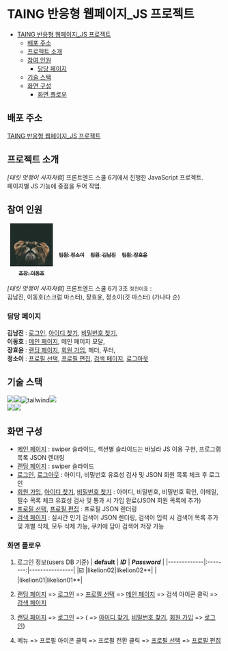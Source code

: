 # TAING 반응형 웹페이지\_JS 프로젝트

- [TAING 반응형 웹페이지\_JS 프로젝트](#taing-반응형-웹페이지_js-프로젝트)
  - [배포 주소](#배포-주소)
  - [프로젝트 소개](#프로젝트-소개)
  - [참여 인원](#참여-인원)
    - [담당 페이지](#담당-페이지)
  - [기술 스택](#기술-스택)
  - [화면 구성](#화면-구성)
    - [화면 플로우](#화면-플로우)

## 배포 주소

[TAING 반응형 웹페이지_JS 프로젝트][]

## 프로젝트 소개

_[테킷 멋쟁이 사자처럼]_ 프론트엔드 스쿨 6기에서 진행한 JavaScript 프로젝트.  
페이지별 JS 기능에 중점을 두어 작업.

## 참여 인원

<table>
  <tbody>
    <tr>
      <td align="center"><a href=""><img src="./client/image/profile/mobile/profile_이.png"width="100px;" alt=""/><br /><sub><b>조장: 이동호 </b></sub></a><br /></td>
      <td align="center"><a href=""><img src="./client/image/profile/mobile/profile_정.png" width="100px;" alt=""/><br /><sub><b> 팀원: 정소이 </b></sub></a><br /></td>
      <td align="center"><a href=""><img src="./client/image/profile/mobile/profile_진.png" width="100px;" alt=""/><br /><sub><b>팀원: 김남진 </b></sub></a><br /></td>
      <td align="center"><a href=""><img src="./client/image/profile/mobile/profile_효.png" width="100px;" alt=""/><br /><sub><b>팀원: 장효윤 </b></sub></a><br /></td>
     <tr/>
  </tbody>
</table>

*[테킷 멋쟁이 사자처럼]* 프론트엔드 스쿨 6기 3조 `정진이효` :   
김남진, 이동호(스크럼 마스터), 장효윤, 정소이(깃 마스터) (가나다 순)

### 담당 페이지

**김남진** : [로그인][], [아이디 찾기][], [비밀번호 찾기][],  
**이동호** : [메인 페이지][], 메인 페이지 모달,  
**장효윤** : [랜딩 페이지][], [회원 가입][], 헤더, 푸터,  
**정소이** : [프로필 선택][], [프로필 편집][], [검색 페이지][], [로그아웃][]

## 기술 스택

<img src="https://img.shields.io/badge/html5-E34F26?style=for-the-badge&logo=html5&logoColor=white"><img src="https://img.shields.io/badge/css-1572B6?style=for-the-badge&logo=css3&logoColor=white"><img alt="tailwind" src ="https://img.shields.io/badge/Tailwind-06B6D4.svg?&style=for-the-badge&logo=tailwindCSS&logoColor=white"/><img src="https://img.shields.io/badge/javascript-F7DF1E?style=for-the-badge&logo=javascript&logoColor=black">  
 <img src="https://img.shields.io/badge/git-F05032?style=for-the-badge&logo=git&logoColor=white"><img src="https://img.shields.io/badge/github-181717?style=for-the-badge&logo=github&logoColor=white">

## 화면 구성

- [메인 페이지][] : swiper 슬라이드, 섹션별 슬라이드는 바닐라 JS 이용 구현, 프로그램 목록 JSON 렌더링
- [랜딩 페이지][] : swiper 슬라이드
- [로그인][], [로그아웃][] : 아이디, 비밀번호 유효성 검사 및 JSON 회원 목록 체크 후 로그인
- [회원 가입][], [아이디 찾기][], [비밀번호 찾기][] : 아이디, 비밀번호, 비밀번호 확인, 이메일, 필수 목록 체크 유효성 검사 및 통과 시 가입 완료(JSON 회원 목록에 추가)
- [프로필 선택][], [프로필 편집][] : 프로필 JSON 렌더링
- [검색 페이지][] : 실시간 인기 검색어 JSON 렌더링, 검색어 입력 시 검색어 목록 추가 및 개별 삭제, 모두 삭제 가능, 쿠키에 담아 검색어 저장 가능

### 화면 플로우

1. 로그인 정보(users DB 기준)
   | **default** | **_ID_** | **_Password_** |
   |-------------|:--------:|----------------|
   |☑️ |likelion02|likelion02**|
   | |likelion01|likelion01**|

1. [랜딩 페이지][] => [로그인][] => [프로필 선택][] => [메인 페이지][] => 검색 아이콘 클릭 => [검색 페이지][]
1. [랜딩 페이지][] => [로그인][] => ( => [아이디 찾기][], [비밀번호 찾기][], [회원 가입][] => [로그인][])
1. 메뉴 => 프로필 아이콘 클릭 => 프로필 전환 클릭 => [프로필 선택][] => [프로필 편집][]

[TAING 반응형 웹페이지_JS 프로젝트]: https://javascript-project-3.github.io/project-JS-3/client/index.html
[메인 페이지]: https://javascript-project-3.github.io/project-JS-3/client/index.html
[랜딩 페이지]: https://javascript-project-3.github.io/project-JS-3/client/landing.html
[로그인]: https://javascript-project-3.github.io/project-JS-3/client/login.html
[로그아웃]: https://javascript-project-3.github.io/project-JS-3/client/logout.html
[회원 가입]: https://javascript-project-3.github.io/project-JS-3/client/join.html
[아이디 찾기]: https://javascript-project-3.github.io/project-JS-3/client/findId.html
[비밀번호 찾기]: https://javascript-project-3.github.io/project-JS-3/client/findPw.html
[프로필 선택]: https://javascript-project-3.github.io/project-JS-3/client/profile_select.html
[프로필 편집]: https://javascript-project-3.github.io/project-JS-3/client/profile.html
[검색 페이지]: https://javascript-project-3.github.io/project-JS-3/client/search.html

<style type='text/css'>
  table {display: contents;}
</style>
